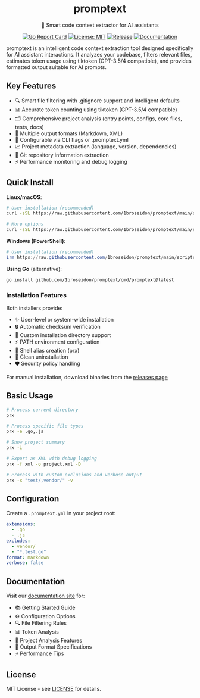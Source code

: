 <div align="center">

# promptext

📝 Smart code context extractor for AI assistants

[![Go Report Card](https://goreportcard.com/badge/github.com/1broseidon/promptext?prx=v0.2.3)](https://goreportcard.com/report/github.com/1broseidon/promptext)
[![License: MIT](https://img.shields.io/badge/License-MIT-yellow.svg)](https://opensource.org/licenses/MIT)
[![Release](https://img.shields.io/github/release/1broseidon/promptext.svg)](https://github.com/1broseidon/promptext/releases/latest)
[![Documentation](https://img.shields.io/badge/docs-docusaurus-blue)](https://1broseidon.github.io/promptext/)

</div>

promptext is an intelligent code context extraction tool designed specifically for AI assistant interactions. It analyzes your codebase, filters relevant files, estimates token usage using tiktoken (GPT-3.5/4 compatible), and provides formatted output suitable for AI prompts.

## Key Features

- 🔍 Smart file filtering with .gitignore support and intelligent defaults
- 📊 Accurate token counting using tiktoken (GPT-3.5/4 compatible)
- 🗂️ Comprehensive project analysis (entry points, configs, core files, tests, docs)
- 📝 Multiple output formats (Markdown, XML)
- 🔧 Configurable via CLI flags or .promptext.yml
- 📈 Project metadata extraction (language, version, dependencies)
- 🔄 Git repository information extraction
- ⚡ Performance monitoring and debug logging

## Quick Install

**Linux/macOS**:

```bash
# User installation (recommended)
curl -sSL https://raw.githubusercontent.com/1broseidon/promptext/main/scripts/install.sh | bash --user

# More options
curl -sSL https://raw.githubusercontent.com/1broseidon/promptext/main/scripts/install.sh | bash --help
```

**Windows (PowerShell)**:

```powershell
# User installation (recommended)
irm https://raw.githubusercontent.com/1broseidon/promptext/main/scripts/install.ps1 | iex -UserInstall
```

**Using Go** (alternative):

```bash
go install github.com/1broseidon/promptext/cmd/promptext@latest
```

### Installation Features

Both installers provide:
- ✨ User-level or system-wide installation
- 🔒 Automatic checksum verification
- 📁 Custom installation directory support
- ⚡ PATH environment configuration
- 💫 Shell alias creation (prx)
- 🔄 Clean uninstallation
- 🛡️ Security policy handling

For manual installation, download binaries from the [releases page](https://github.com/1broseidon/promptext/releases)

## Basic Usage

```bash
# Process current directory
prx

# Process specific file types
prx -e .go,.js

# Show project summary
prx -i

# Export as XML with debug logging
prx -f xml -o project.xml -D

# Process with custom exclusions and verbose output
prx -x "test/,vendor/" -v
```

## Configuration

Create a `.promptext.yml` in your project root:

```yaml
extensions:
  - .go
  - .js
excludes:
  - vendor/
  - "*.test.go"
format: markdown
verbose: false
```

## Documentation

Visit our [documentation site](https://1broseidon.github.io/promptext/) for:

- 📚 Getting Started Guide
- ⚙️ Configuration Options
- 🔍 File Filtering Rules
- 📊 Token Analysis
- 🔬 Project Analysis Features
- 📝 Output Format Specifications
- ⚡ Performance Tips

## License

MIT License - see [LICENSE](LICENSE) for details.
